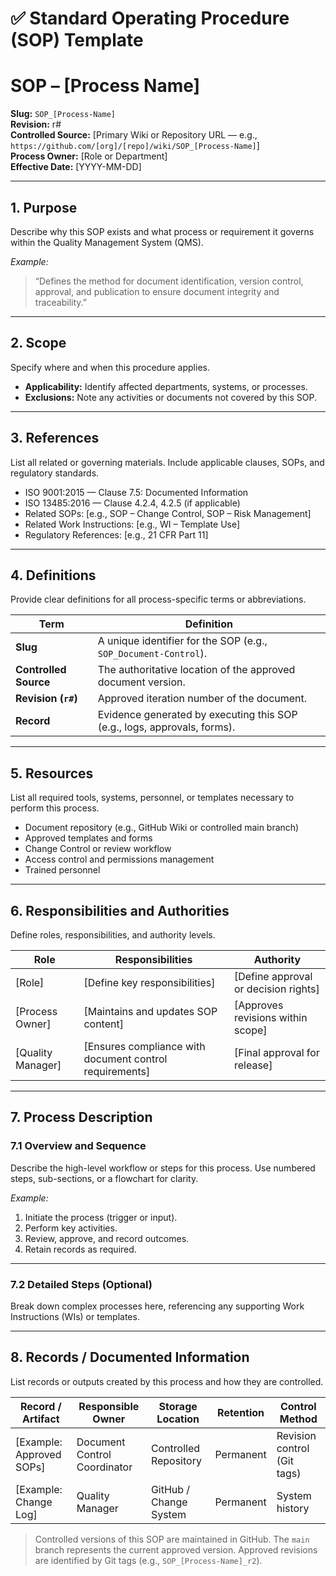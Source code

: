 # ✅ **Standard Operating Procedure (SOP) Template**

# **SOP – [Process Name]**

**Slug:** `SOP_[Process-Name]`  
**Revision:** r#  
**Controlled Source:** [Primary Wiki or Repository URL — e.g., `https://github.com/[org]/[repo]/wiki/SOP_[Process-Name]`]  
**Process Owner:** [Role or Department]  
**Effective Date:** [YYYY-MM-DD]  

---

## **1. Purpose**

Describe why this SOP exists and what process or requirement it governs within the Quality Management System (QMS).

*Example:*

> “Defines the method for document identification, version control, approval, and publication to ensure document integrity and traceability.”

---

## **2. Scope**

Specify where and when this procedure applies.

* **Applicability:** Identify affected departments, systems, or processes.
* **Exclusions:** Note any activities or documents not covered by this SOP.

---

## **3. References**

List all related or governing materials. Include applicable clauses, SOPs, and regulatory standards.

* ISO 9001:2015 — Clause 7.5: Documented Information
* ISO 13485:2016 — Clause 4.2.4, 4.2.5 (if applicable)
* Related SOPs: [e.g., SOP – Change Control, SOP – Risk Management]
* Related Work Instructions: [e.g., WI – Template Use]
* Regulatory References: [e.g., 21 CFR Part 11]

---

## **4. Definitions**

Provide clear definitions for all process-specific terms or abbreviations.

| Term                  | Definition                                                               |
| --------------------- | ------------------------------------------------------------------------ |
| **Slug**              | A unique identifier for the SOP (e.g., `SOP_Document-Control`).          |
| **Controlled Source** | The authoritative location of the approved document version.             |
| **Revision (`r#`)**   | Approved iteration number of the document.                               |
| **Record**            | Evidence generated by executing this SOP (e.g., logs, approvals, forms). |

---

## **5. Resources**

List all required tools, systems, personnel, or templates necessary to perform this process.

* Document repository (e.g., GitHub Wiki or controlled main branch)
* Approved templates and forms
* Change Control or review workflow
* Access control and permissions management
* Trained personnel

---

## **6. Responsibilities and Authorities**

Define roles, responsibilities, and authority levels.

| Role              | Responsibilities                                        | Authority                            |
| ----------------- | ------------------------------------------------------- | ------------------------------------ |
| [Role]            | [Define key responsibilities]                           | [Define approval or decision rights] |
| [Process Owner]   | [Maintains and updates SOP content]                     | [Approves revisions within scope]    |
| [Quality Manager] | [Ensures compliance with document control requirements] | [Final approval for release]         |

---

## **7. Process Description**

### **7.1 Overview and Sequence**

Describe the high-level workflow or steps for this process.
Use numbered steps, sub-sections, or a flowchart for clarity.

*Example:*

1. Initiate the process (trigger or input).
2. Perform key activities.
3. Review, approve, and record outcomes.
4. Retain records as required.

---

### **7.2 Detailed Steps (Optional)**

Break down complex processes here, referencing any supporting Work Instructions (WIs) or templates.

---

## **8. Records / Documented Information**

List records or outputs created by this process and how they are controlled.

| Record / Artifact        | Responsible Owner            | Storage Location       | Retention | Control Method              |
| ------------------------ | ---------------------------- | ---------------------- | --------- | --------------------------- |
| [Example: Approved SOPs] | Document Control Coordinator | Controlled Repository  | Permanent | Revision control (Git tags) |
| [Example: Change Log]    | Quality Manager              | GitHub / Change System | Permanent | System history              |

> Controlled versions of this SOP are maintained in GitHub.
> The `main` branch represents the current approved version.
> Approved revisions are identified by Git tags (e.g., `SOP_[Process-Name]_r2`).
